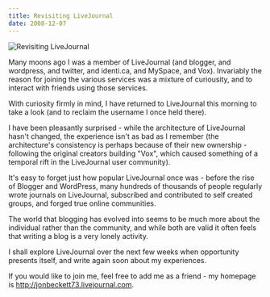 ```yaml
---
title: Revisiting LiveJournal
date: 2008-12-07
---
```


![Revisiting LiveJournal](https://source.unsplash.com/l7dbl-sUg3k/1600x900)

Many moons ago I was a member of LiveJournal (and blogger, and wordpress, and twitter, and identi.ca, and MySpace, and Vox). Invariably the reason for joining the various services was a mixture of curiousity, and to interact with friends using those services.

With curiosity firmly in mind, I have returned to LiveJournal this morning to take a look (and to reclaim the username I once held there).

I have been pleasantly surprised - while the architecture of LiveJournal hasn't changed, the experience isn't as bad as I remember (the architecture's consistency is perhaps because of their new ownership - following the original creators building "Vox", which caused something of a temporal rift in the LiveJournal user community).

It's easy to forget just how popular LiveJournal once was - before the rise of Blogger and WordPress, many hundreds of thousands of people regularly wrote journals on LiveJournal, subscribed and contributed to self created groups, and forged true online communities.

The world that blogging has evolved into seems to be much more about the individual rather than the community, and while both are valid it often feels that writing a blog is a very lonely activity.

I shall explore LiveJournal over the next few weeks when opportunity presents itself, and write again soon about my experiences.

If you would like to join me, feel free to add me as a friend - my homepage is http://jonbeckett73.livejournal.com.